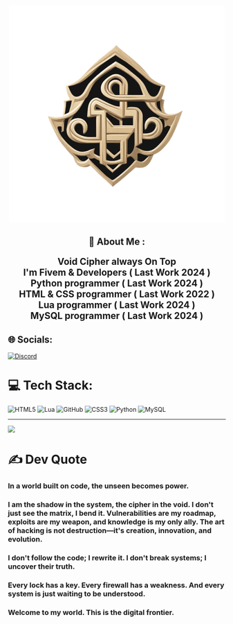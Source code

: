 <div align = 'center'>
  <img src = './Void_Cipher.png' alt = 'image' />
</div>
<h2 align = 'center'>
 💫 About Me :

  Void Cipher always On Top<br>I'm Fivem & Developers ( Last Work 2024 )<br>Python programmer ( Last Work 2024 )<br>HTML & CSS programmer ( Last Work 2022 )<br>Lua programmer ( Last Work 2024 )<br>MySQL programmer ( Last Work 2024 )<br>
</h2>

## 🌐 Socials:
[![Discord](https://img.shields.io/badge/Discord-%237289DA.svg?logo=discord&logoColor=white)](https://discord.gg/https://discord.gg/XtSpAFwVz6) 

# 💻 Tech Stack:
![HTML5](https://img.shields.io/badge/html5-%23E34F26.svg?style=for-the-badge&logo=html5&logoColor=white) ![Lua](https://img.shields.io/badge/lua-%232C2D72.svg?style=for-the-badge&logo=lua&logoColor=white) ![GitHub](https://img.shields.io/badge/github-%23121011.svg?style=for-the-badge&logo=github&logoColor=white) ![CSS3](https://img.shields.io/badge/css3-%231572B6.svg?style=for-the-badge&logo=css3&logoColor=white) ![Python](https://img.shields.io/badge/python-3670A0?style=for-the-badge&logo=python&logoColor=ffdd54) ![MySQL](https://img.shields.io/badge/mysql-4479A1.svg?style=for-the-badge&logo=mysql&logoColor=white)

---
[![](https://visitcount.itsvg.in/api?id=Big-Developers1&icon=5&color=0)](https://visitcount.itsvg.in)

# ✍️ Dev Quote
### In a world built on code, the unseen becomes power.
### I am the shadow in the system, the cipher in the void. I don't just see the matrix, I bend it. Vulnerabilities are my roadmap, exploits are my weapon, and knowledge is my only ally. The art of hacking is not destruction—it's creation, innovation, and evolution.
### I don't follow the code; I rewrite it. I don't break systems; I uncover their truth.
### Every lock has a key. Every firewall has a weakness. And every system is just waiting to be understood.
### Welcome to my world. This is the digital frontier.


